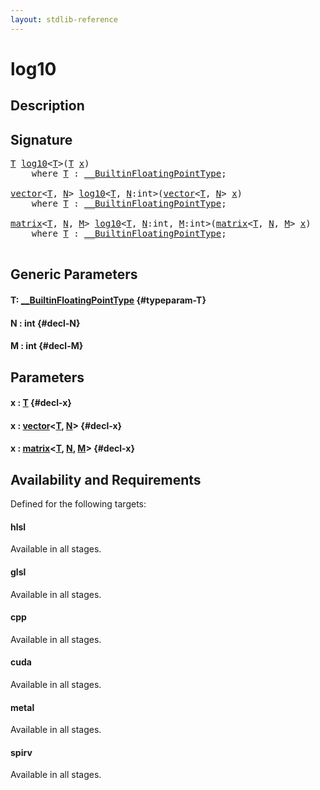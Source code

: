 ```yaml
---
layout: stdlib-reference
---
```


# log10

## Description





## Signature 

<pre>
<a href="/stdlib-reference/global-decls/log10#typeparam-T" class="code_type">T</a> <a href="/stdlib-reference/global-decls/log10">log10</a>&lt;<a href="/stdlib-reference/global-decls/log10#typeparam-T" class="code_type">T</a>&gt;(<a href="/stdlib-reference/global-decls/log10#typeparam-T" class="code_type">T</a> <a href="/stdlib-reference/global-decls/log10#decl-x" class="code_param">x</a>)
    <span class='code_keyword'>where</span> <a href="/stdlib-reference/global-decls/log10#typeparam-T" class="code_type">T</a> : <a href="/stdlib-reference/interfaces/BuiltinFloatingPointType/index" class="code_type">__BuiltinFloatingPointType</a>;

<a href="/stdlib-reference/types/vector/index" class="code_type">vector</a>&lt;<a href="/stdlib-reference/global-decls/log10#typeparam-T" class="code_type">T</a>, <a href="/stdlib-reference/global-decls/log10#decl-N" class="code_var">N</a>&gt; <a href="/stdlib-reference/global-decls/log10">log10</a>&lt;<a href="/stdlib-reference/global-decls/log10#typeparam-T" class="code_type">T</a>, <a href="/stdlib-reference/global-decls/log10#decl-N" class="code_var">N</a>:<span class="code_keyword">int</span>&gt;(<a href="/stdlib-reference/types/vector/index" class="code_type">vector</a>&lt;<a href="/stdlib-reference/global-decls/log10#typeparam-T" class="code_type">T</a>, <a href="/stdlib-reference/global-decls/log10#decl-N" class="code_var">N</a>&gt; <a href="/stdlib-reference/global-decls/log10#decl-x" class="code_param">x</a>)
    <span class='code_keyword'>where</span> <a href="/stdlib-reference/global-decls/log10#typeparam-T" class="code_type">T</a> : <a href="/stdlib-reference/interfaces/BuiltinFloatingPointType/index" class="code_type">__BuiltinFloatingPointType</a>;

<a href="/stdlib-reference/types/matrix/index" class="code_type">matrix</a>&lt;<a href="/stdlib-reference/global-decls/log10#typeparam-T" class="code_type">T</a>, <a href="/stdlib-reference/global-decls/log10#decl-N" class="code_var">N</a>, <a href="/stdlib-reference/global-decls/log10#decl-M" class="code_var">M</a>&gt; <a href="/stdlib-reference/global-decls/log10">log10</a>&lt;<a href="/stdlib-reference/global-decls/log10#typeparam-T" class="code_type">T</a>, <a href="/stdlib-reference/global-decls/log10#decl-N" class="code_var">N</a>:<span class="code_keyword">int</span>, <a href="/stdlib-reference/global-decls/log10#decl-M" class="code_var">M</a>:<span class="code_keyword">int</span>&gt;(<a href="/stdlib-reference/types/matrix/index" class="code_type">matrix</a>&lt;<a href="/stdlib-reference/global-decls/log10#typeparam-T" class="code_type">T</a>, <a href="/stdlib-reference/global-decls/log10#decl-N" class="code_var">N</a>, <a href="/stdlib-reference/global-decls/log10#decl-M" class="code_var">M</a>&gt; <a href="/stdlib-reference/global-decls/log10#decl-x" class="code_param">x</a>)
    <span class='code_keyword'>where</span> <a href="/stdlib-reference/global-decls/log10#typeparam-T" class="code_type">T</a> : <a href="/stdlib-reference/interfaces/BuiltinFloatingPointType/index" class="code_type">__BuiltinFloatingPointType</a>;

</pre>

## Generic Parameters

#### T: [\_\_BuiltinFloatingPointType](/stdlib-reference/interfaces/BuiltinFloatingPointType/index) {#typeparam-T}
#### N  : int {#decl-N}
#### M  : int {#decl-M}

## Parameters

#### x  : [T](/stdlib-reference/global-decls/log10#typeparam-T) {#decl-x}
#### x  : [vector](/stdlib-reference/types/vector/index)\<[T](/stdlib-reference/types/vector/index#typeparam-T), [N](/stdlib-reference/types/vector/index#decl-N)\> {#decl-x}
#### x  : [matrix](/stdlib-reference/types/matrix/index)\<[T](/stdlib-reference/types/matrix/T), [N](/stdlib-reference/types/matrix/index#decl-N), [M](/stdlib-reference/types/matrix/index#decl-M)\> {#decl-x}

## Availability and Requirements

Defined for the following targets:

#### hlsl
Available in all stages.

#### glsl
Available in all stages.

#### cpp
Available in all stages.

#### cuda
Available in all stages.

#### metal
Available in all stages.

#### spirv
Available in all stages.



